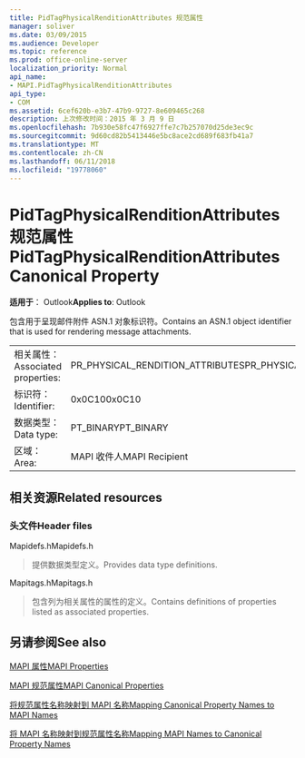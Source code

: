 ```yaml
---
title: PidTagPhysicalRenditionAttributes 规范属性
manager: soliver
ms.date: 03/09/2015
ms.audience: Developer
ms.topic: reference
ms.prod: office-online-server
localization_priority: Normal
api_name:
- MAPI.PidTagPhysicalRenditionAttributes
api_type:
- COM
ms.assetid: 6cef620b-e3b7-47b9-9727-8e609465c268
description: 上次修改时间：2015 年 3 月 9 日
ms.openlocfilehash: 7b930e58fc47f6927ffe7c7b257070d25de3ec9c
ms.sourcegitcommit: 9d60cd82b5413446e5bc8ace2cd689f683fb41a7
ms.translationtype: MT
ms.contentlocale: zh-CN
ms.lasthandoff: 06/11/2018
ms.locfileid: "19778060"
---
```

# <a name="pidtagphysicalrenditionattributes-canonical-property"></a><span data-ttu-id="6f488-103">PidTagPhysicalRenditionAttributes 规范属性</span><span class="sxs-lookup"><span data-stu-id="6f488-103">PidTagPhysicalRenditionAttributes Canonical Property</span></span>

  
  
<span data-ttu-id="6f488-104">**适用于**： Outlook</span><span class="sxs-lookup"><span data-stu-id="6f488-104">**Applies to**: Outlook</span></span> 
  
<span data-ttu-id="6f488-105">包含用于呈现邮件附件 ASN.1 对象标识符。</span><span class="sxs-lookup"><span data-stu-id="6f488-105">Contains an ASN.1 object identifier that is used for rendering message attachments.</span></span>
  
|||
|:-----|:-----|
|<span data-ttu-id="6f488-106">相关属性：</span><span class="sxs-lookup"><span data-stu-id="6f488-106">Associated properties:</span></span>  <br/> |<span data-ttu-id="6f488-107">PR_PHYSICAL_RENDITION_ATTRIBUTES</span><span class="sxs-lookup"><span data-stu-id="6f488-107">PR_PHYSICAL_RENDITION_ATTRIBUTES</span></span>  <br/> |
|<span data-ttu-id="6f488-108">标识符：</span><span class="sxs-lookup"><span data-stu-id="6f488-108">Identifier:</span></span>  <br/> |<span data-ttu-id="6f488-109">0x0C10</span><span class="sxs-lookup"><span data-stu-id="6f488-109">0x0C10</span></span>  <br/> |
|<span data-ttu-id="6f488-110">数据类型：</span><span class="sxs-lookup"><span data-stu-id="6f488-110">Data type:</span></span>  <br/> |<span data-ttu-id="6f488-111">PT_BINARY</span><span class="sxs-lookup"><span data-stu-id="6f488-111">PT_BINARY</span></span>  <br/> |
|<span data-ttu-id="6f488-112">区域：</span><span class="sxs-lookup"><span data-stu-id="6f488-112">Area:</span></span>  <br/> |<span data-ttu-id="6f488-113">MAPI 收件人</span><span class="sxs-lookup"><span data-stu-id="6f488-113">MAPI Recipient</span></span>  <br/> |
   
## <a name="related-resources"></a><span data-ttu-id="6f488-114">相关资源</span><span class="sxs-lookup"><span data-stu-id="6f488-114">Related resources</span></span>

### <a name="header-files"></a><span data-ttu-id="6f488-115">头文件</span><span class="sxs-lookup"><span data-stu-id="6f488-115">Header files</span></span>

<span data-ttu-id="6f488-116">Mapidefs.h</span><span class="sxs-lookup"><span data-stu-id="6f488-116">Mapidefs.h</span></span>
  
> <span data-ttu-id="6f488-117">提供数据类型定义。</span><span class="sxs-lookup"><span data-stu-id="6f488-117">Provides data type definitions.</span></span>
    
<span data-ttu-id="6f488-118">Mapitags.h</span><span class="sxs-lookup"><span data-stu-id="6f488-118">Mapitags.h</span></span>
  
> <span data-ttu-id="6f488-119">包含列为相关属性的属性的定义。</span><span class="sxs-lookup"><span data-stu-id="6f488-119">Contains definitions of properties listed as associated properties.</span></span>
    
## <a name="see-also"></a><span data-ttu-id="6f488-120">另请参阅</span><span class="sxs-lookup"><span data-stu-id="6f488-120">See also</span></span>



[<span data-ttu-id="6f488-121">MAPI 属性</span><span class="sxs-lookup"><span data-stu-id="6f488-121">MAPI Properties</span></span>](mapi-properties.md)
  
[<span data-ttu-id="6f488-122">MAPI 规范属性</span><span class="sxs-lookup"><span data-stu-id="6f488-122">MAPI Canonical Properties</span></span>](mapi-canonical-properties.md)
  
[<span data-ttu-id="6f488-123">将规范属性名称映射到 MAPI 名称</span><span class="sxs-lookup"><span data-stu-id="6f488-123">Mapping Canonical Property Names to MAPI Names</span></span>](mapping-canonical-property-names-to-mapi-names.md)
  
[<span data-ttu-id="6f488-124">将 MAPI 名称映射到规范属性名称</span><span class="sxs-lookup"><span data-stu-id="6f488-124">Mapping MAPI Names to Canonical Property Names</span></span>](mapping-mapi-names-to-canonical-property-names.md)


